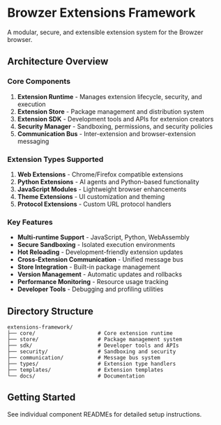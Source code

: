 # Browzer Extensions Framework

A modular, secure, and extensible extension system for the Browzer browser.

## Architecture Overview

### Core Components

1. **Extension Runtime** - Manages extension lifecycle, security, and execution
2. **Extension Store** - Package management and distribution system  
3. **Extension SDK** - Development tools and APIs for extension creators
4. **Security Manager** - Sandboxing, permissions, and security policies
5. **Communication Bus** - Inter-extension and browser-extension messaging

### Extension Types Supported

1. **Web Extensions** - Chrome/Firefox compatible extensions
2. **Python Extensions** - AI agents and Python-based functionality
3. **JavaScript Modules** - Lightweight browser enhancements
4. **Theme Extensions** - UI customization and theming
5. **Protocol Extensions** - Custom URL protocol handlers

### Key Features

- **Multi-runtime Support** - JavaScript, Python, WebAssembly
- **Secure Sandboxing** - Isolated execution environments
- **Hot Reloading** - Development-friendly extension updates
- **Cross-Extension Communication** - Unified message bus
- **Store Integration** - Built-in package management
- **Version Management** - Automatic updates and rollbacks
- **Performance Monitoring** - Resource usage tracking
- **Developer Tools** - Debugging and profiling utilities

## Directory Structure

```
extensions-framework/
├── core/                    # Core extension runtime
├── store/                   # Package management system
├── sdk/                     # Developer tools and APIs
├── security/                # Sandboxing and security
├── communication/           # Message bus system
├── types/                   # Extension type handlers
├── templates/               # Extension templates
└── docs/                    # Documentation
```

## Getting Started

See individual component READMEs for detailed setup instructions. 